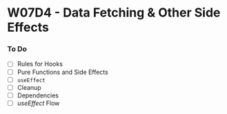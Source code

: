 # W07D4 - Data Fetching & Other Side Effects

### To Do

- [ ] Rules for Hooks
- [ ] Pure Functions and Side Effects
- [ ] `useEffect`
- [ ] Cleanup
- [ ] Dependencies
- [ ] _useEffect_ Flow